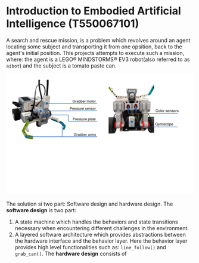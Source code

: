 # Introduction to Embodied Artificial Intelligence (T550067101)
A search and rescue mission, is a problem which revolves around an agent locating some subject and transporting it from one opsition, back to the agent's initial position.
This projects attempts to execute such a mission, where: the agent is a LEGO® MINDSTORMS® EV3 robot(also referred to as `aibot`) and the subject is a tomato paste can. 

![aibot](docs/fig/combined_git_img.png)

The solution si two part: Software design and hardware design.
The **software design** is two part: 
1. A state machine which handles the behaviors and state transitions necessary when encountering different challenges in the environment.
2. A layered software architecture which provides abstractions between the hardware interface and the behavior layer. 
Here the behavior layer provides high level functionalities such as: `line_follow()` and `grab_can()`.
The **hardware design** consists of 
